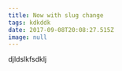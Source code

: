 ```yaml
---
title: Now with slug change
tags: kdkddk
date: 2017-09-08T20:08:27.515Z
image: null
---
```

djldslkfsdklj
